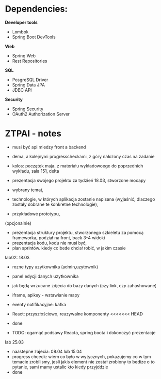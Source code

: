 # Dependencies:
**Developer tools**
- Lombok
- Spring Boot DevTools
  
**Web**
- Spring Web
- Rest Repositories
  
**SQL**
- PosgreSQL Driver
- Spring Data JPA
- JDBC API

**Security**
- Spring Security
- OAuth2 Authorization Server


# ZTPAI - notes

- musi być api miedzy front a backend
- dema, a kolejnymi progresscheckami, z góry nałozony czas na zadanie
- kolos: początek maja, z materiału wykładowoego do poprzednich wykładu, sala 151, delta
- prezentacja swojego projektu za tydzień 18.03, stworzone mocapy


- wybrany temat,
- technologie, w których aplikacja zostanie napisana (wyjaśnić, dlaczego zostały dobrane te
konkretne technologie),
- przykładowe prototypu,

(opcjonalnie)
- prezentacja struktury projektu, stworzonego szkieletu za pomocą frameworka,
podział na front, back
3-4 widoki
- prezentacja kodu,
kodu nie musi być,
- plan sprintów.
kiedy co bede chciał robić, w jakim czasie

lab02: 18.03

- rozne typy uzytkownika (admin,uzytownik)
- panel edycji danych uzytkownika
- jak będą wrzucane zdjęcia do bazy danych (czy link, czy zahashowane)
- iframe, apikey - wstawianie mapy

- eventy notifikacyjne: kafka

- React: przyszłościowo, reuzywalne komponenty
<<<<<<< HEAD
- done

- TODO: ogarnąć podsawy Reacta, spring boota i dokonczyć prezentacje

lab 25.03
- naastepne zajecia: 08.04 lub 15.04
- progress chceck: wiem co było w wytycznych, pokazujemy co w tym temacie zrobilismy, jesli jakis element nie został zrobiony to bedize o to pytanie, sami mamy ustalic kto kiedy przyjddzie
- done
